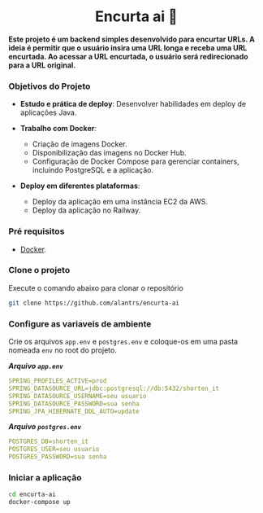 <h1 align="center" style="font-weight: bold;">Encurta ai 🔗</h1>

<p>
    <b>Este projeto é um backend simples desenvolvido para encurtar URLs. A ideia é permitir que o usuário insira uma URL longa e receba uma URL encurtada. Ao acessar a URL encurtada, o usuário será redirecionado para a URL original.</b>
</p>

### Objetivos do Projeto

- **Estudo e prática de deploy**: Desenvolver habilidades em deploy de aplicações Java.

- **Trabalho com Docker**:
  - Criação de imagens Docker.
  - Disponibilização das imagens no Docker Hub.
  - Configuração de Docker Compose para gerenciar containers, incluindo PostgreSQL e a aplicação.

- **Deploy em diferentes plataformas**:
  - Deploy da aplicação em uma instância EC2 da AWS.
  - Deploy da aplicação no Railway.

### Pré requisitos

- [Docker](https://docs.docker.com/engine/install/).

### Clone o projeto

Execute o comando abaixo para clonar o repositório

```bash
git clone https://github.com/alantrs/encurta-ai
```

<h3>Configure as variaveis de ambiente</h3>

Crie os arquivos `app.env` e `postgres.env` e coloque-os em uma pasta nomeada `env` no root do projeto.

***Arquivo `app.env`***

```yaml
SPRING_PROFILES_ACTIVE=prod
SPRING_DATASOURCE_URL=jdbc:postgresql://db:5432/shorten_it
SPRING_DATASOURCE_USERNAME=seu usuario
SPRING_DATASOURCE_PASSWORD=sua senha
SPRING_JPA_HIBERNATE_DDL_AUTO=update
```

***Arquivo `postgres.env`***

```yaml
POSTGRES_DB=shorten_it
POSTGRES_USER=seu usuario
POSTGRES_PASSWORD=sua senha
```

### Iniciar a aplicação

```bash
cd encurta-ai
docker-compose up
```
